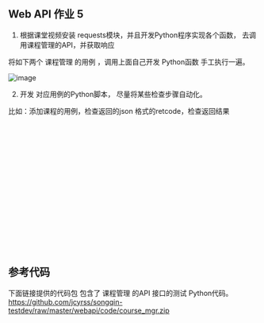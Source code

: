 ## Web API 作业 5



1. 根据课堂视频安装 requests模块，并且开发Python程序实现各个函数， 去调用课程管理的API，并获取响应

将如下两个 课程管理 的用例 ，调用上面自己开发 Python函数 手工执行一遍。

![image](https://user-images.githubusercontent.com/10496014/41332559-ed77c48a-6f10-11e8-909f-35491b378f50.png)



2. 开发 对应用例的Python脚本，  尽量将某些检查步骤自动化。 

比如：添加课程的用例，检查返回的json 格式的retcode，检查返回结果






<br><br><br><br><br><br><br><br><br><br><br><br><br><br><br>

## 参考代码

下面链接提供的代码包 包含了 课程管理 的API 接口的测试 Python代码。
https://github.com/jcyrss/songqin-testdev/raw/master/webapi/code/course_mgr.zip
